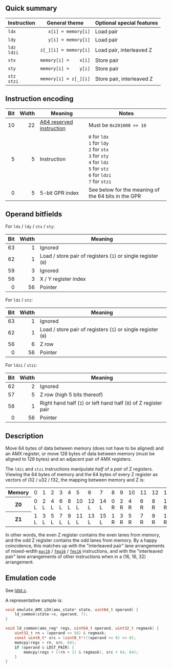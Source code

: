 ## Quick summary

|Instruction|General theme|Optional special features|
|---|---|---|
|`ldx`|<code>&nbsp;&nbsp;&nbsp;x[i] = memory[i]</code>|Load pair|
|`ldy`|<code>&nbsp;&nbsp;&nbsp;y[i] = memory[i]</code>|Load pair|
|`ldz`<br/>`ldzi`|`z[_][i] = memory[i]`|Load pair, interleaved Z|
|`stx`|<code>memory[i] =&nbsp;&nbsp;&nbsp;&nbsp;x[i]</code>|Store pair|
|`sty`|<code>memory[i] =&nbsp;&nbsp;&nbsp;&nbsp;y[i]</code>|Store pair|
|`stz`<br/>`stzi`|`memory[i] = z[_][i]`|Store pair, interleaved Z|

## Instruction encoding

|Bit|Width|Meaning|Notes|
|---:|---:|---|---|
|10|22|[A64 reserved instruction](aarch64.md)|Must be `0x201000 >> 10`|
|5|5|Instruction|`0` for `ldx`<br/>`1` for `ldy`<br/>`2` for `stx`<br/>`3` for `sty`<br/>`4` for `ldz`<br/>`5` for `stz`<br/>`6` for `ldzi`<br/>`7` for `stzi`|
|0|5|5-bit GPR index|See below for the meaning of the 64 bits in the GPR|

## Operand bitfields

For `ldx` / `ldy` / `stx` / `sty`:

|Bit|Width|Meaning|
|---:|---:|---|
|63|1|Ignored|
|62|1|Load / store pair of registers (`1`) or single register (`0`)|
|59|3|Ignored|
|56|3|X / Y register index|
|0|56|Pointer|

For `ldz` / `stz`:

|Bit|Width|Meaning|
|---:|---:|---|
|63|1|Ignored|
|62|1|Load / store pair of registers (`1`) or single register (`0`)|
|56|6|Z row|
|0|56|Pointer|

For `ldzi` / `stzi`:

|Bit|Width|Meaning|
|---:|---:|---|
|62|2|Ignored|
|57|5|Z row (high 5 bits thereof)|
|56|1|Right hand half (`1`) or left hand half (`0`) of Z register pair|
|0|56|Pointer|

## Description

Move 64 bytes of data between memory (does not have to be aligned) and an AMX register, or move 128 bytes of data between memory (must be aligned to 128 bytes) and an adjacent pair of AMX registers.

The `ldzi` and `stzi` instructions manipulate _half_ of a _pair_ of Z registers. Viewing the 64 bytes of memory and the 64 bytes of every Z register as vectors of i32 / u32 / f32, the mapping between memory and Z is:

<table>
<tr><th>Memory</th><td>0</td><td>1</td><td>2</td><td>3</td><td>4</td><td>5</td><td>6</td><td>7</td><td>8</td><td>9</td><td>10</td><td>11</td><td>12</td><td>13</td><td>14</td><td>15</td></tr>
<tr><th>Z0</th><td>0 L</td><td>2 L</td><td>4 L</td><td>6 L</td><td>8 L</td><td>10 L</td><td>12 L</td><td>14 L</td><td>0 R</td><td>2 R</td><td>4 R</td><td>6 R</td><td>8 R</td><td>10 R</td><td>12 R</td><td>14 R</td></tr>
<tr><th>Z1</th><td>1 L</td><td>3 L</td><td>5 L</td><td>7 L</td><td>9 L</td><td>11 L</td><td>13 L</td><td>15 L</td><td>1 R</td><td>3 R</td><td>5 R</td><td>7 R</td><td>9 R</td><td>11 R</td><td>13 R</td><td>15 R</td></tr>
</table>

In other words, the even Z register contains the even lanes from memory, and the odd Z register contains the odd lanes from memory. By a happy coincidence, this matches up with the "interleaved pair" lane arrangements of mixed-width [`mac16`](mac16.md) / [`fma16`](fma.md) / [`fms16`](fms.md) instructions, and with the "interleaved pair" lane arrangements of other instructions when in a (16, 16, 32) arrangement.

## Emulation code

See [ldst.c](ldst.c).

A representative sample is:
```c
void emulate_AMX_LDX(amx_state* state, uint64_t operand) {
    ld_common(state->x, operand, 7);
}

void ld_common(amx_reg* regs, uint64_t operand, uint32_t regmask) {
    uint32_t rn = (operand >> 56) & regmask;
    const uint8_t* src = (uint8_t*)((operand << 8) >> 8);
    memcpy(regs + rn, src, 64);
    if (operand & LDST_PAIR) {
        memcpy(regs + ((rn + 1) & regmask), src + 64, 64);
    }
}
```
